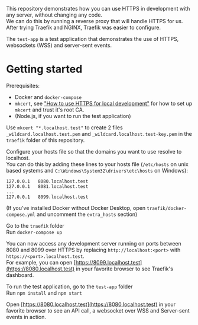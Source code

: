 This repository demonstrates how you can use HTTPS in development with any server, without changing any code.  
We can do this by running a reverse proxy that will handle HTTPS for us. After trying Traefik and NGINX, Traefik was easier to configure.

The `test-app` is a test application that demonstrates the use of HTTPS, websockets (WSS) and server-sent events.

# Getting started

Prerequisites:
* Docker and `docker-compose`
* `mkcert`, see ["How to use HTTPS for local development"](https://web.dev/how-to-use-local-https/) for how to set up `mkcert` and trust it's root CA.
* (Node.js, if you want to run the test application)

Use `mkcert "*.localhost.test"` to create 2 files `_wildcard.localhost.test.pem` and `_wildcard.localhost.test-key.pem` in the `traefik` folder of this repository.

Configure your hosts file so that the domains you want to use resolve to localhost.  
You can do this by adding these lines to your hosts file (`/etc/hosts` on unix based systems and `C:\Windows\System32\drivers\etc\hosts` on Windows):  
```text
127.0.0.1   8080.localhost.test
127.0.0.1   8081.localhost.test
...
127.0.0.1   8099.localhost.test
```

(If you've installed Docker without Docker Desktop, open `traefik/docker-compose.yml` and uncomment the `extra_hosts` section)

Go to the `traefik` folder  
Run `docker-compose up`

You can now access any development server running on ports between 8080 and 8099 over HTTPS by replacing `http://localhost:<port>` with `https://<port>.localhost.test`.  
For example, you can open [https://8099.localhost.test](https://8080.localhost.test) in your favorite browser to see Traefik's dashboard.

To run the test application, go to the `test-app` folder  
Run `npm install` and `npm start`

Open [https://8080.localhost.test](https://8080.localhost.test) in your favorite browser to see an API call, a websocket over WSS and Server-sent events in action.

